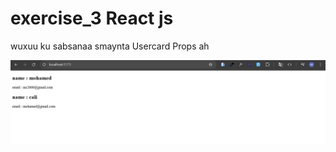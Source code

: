 # exercise_3 React js
wuxuu ku sabsanaa smaynta Usercard Props ah

![result](/Assets/exercise_3.png)